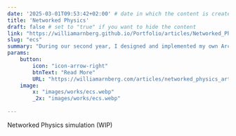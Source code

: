 ```yaml
---
date: '2025-03-01T09:53:42+02:00' # date in which the content is created - defaults to "today"
title: 'Networked Physics'
draft: false # set to "true" if you want to hide the content 
link: "https://williamarnberg.github.io/Portfolio/articles/Networked_Physics_Article/" # optional URL to link the logo to
slug: "ecs"
summary: "During our second year, I designed and implemented my own Archetype-based ECS in my own game engine."
params:
    button:
        icon: "icon-arrow-right"
        btnText: "Read More"
        URL: "https://williamarnberg.com/articles/networked_physics_article/"
    image:  
        x: "images/works/ecs.webp"
        _2x: "images/works/ecs.webp"
       
---
```


Networked Physics simulation (WIP)
